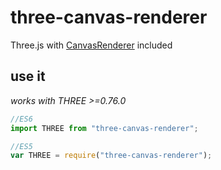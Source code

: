 # three-canvas-renderer
Three.js with [CanvasRenderer](http://threejs.org/docs/index.html#Reference/Renderers/CanvasRenderer) included


## use it
_works with THREE >=0.76.0_

```javascript
//ES6
import THREE from "three-canvas-renderer";

//ES5
var THREE = require("three-canvas-renderer");
```
